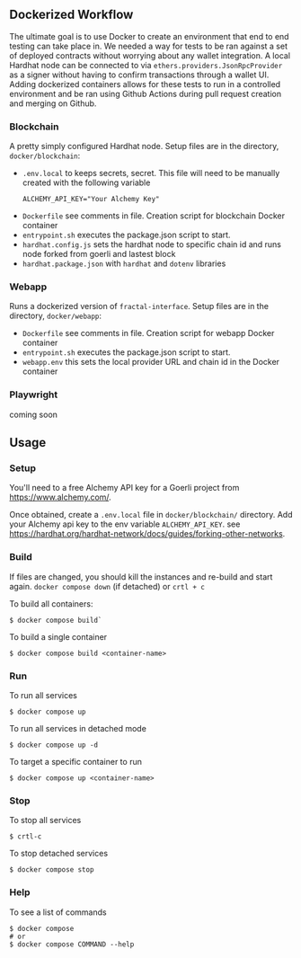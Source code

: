 ## Dockerized Workflow

The ultimate goal is to use Docker to create an environment that end to end testing can take place in. We needed a way for tests to be ran against a set of deployed contracts without worrying about any wallet integration. A local Hardhat node can be connected to via `ethers.providers.JsonRpcProvider` as a signer without having to confirm transactions through a wallet UI. Adding dockerized containers allows for these tests to run in a controlled environment and be ran using Github Actions during pull request creation and merging on Github.

### Blockchain
A pretty simply configured Hardhat node. Setup files are in the directory, `docker/blockchain`:

- `.env.local` to keeps secrets, secret. This file will need to be manually created with the following variable
  ```
  ALCHEMY_API_KEY="Your Alchemy Key"
  ```
- `Dockerfile` see comments in file. Creation script for blockchain Docker container
- `entrypoint.sh` executes the package.json script to start.
- `hardhat.config.js` sets the hardhat node to specific chain id and runs node forked from goerli and lastest block
- `hardhat.package.json` with `hardhat` and `dotenv` libraries

### Webapp
Runs a dockerized version of `fractal-interface`. Setup files are in the directory, `docker/webapp`:

- `Dockerfile` see comments in file. Creation script for webapp Docker container
- `entrypoint.sh` executes the package.json script to start.
- `webapp.env`  this sets the local provider URL and chain id in the Docker container

### Playwright
coming soon

## Usage

### Setup

You'll need to a free Alchemy API key for a Goerli project from https://www.alchemy.com/. 

Once obtained, create a `.env.local` file in `docker/blockchain/` directory. Add your Alchemy api key to the env variable `ALCHEMY_API_KEY`. see https://hardhat.org/hardhat-network/docs/guides/forking-other-networks.

### Build

If files are changed, you should kill the instances and re-build and start again. `docker compose down` (if detached) or `crtl + c`

To build all containers:
```shell
$ docker compose build`
```
To build a single container
```shell
$ docker compose build <container-name>
```

### Run

To run all services
```shell
$ docker compose up
```

To run all services in detached mode
```shell
$ docker compose up -d
```

To target a specific container to run
```shell
$ docker compose up <container-name>
```

### Stop

To stop all services
```shell
$ crtl-c
```

To stop detached services
```shell
$ docker compose stop
```

### Help
To see a list of commands
```shell
$ docker compose 
# or
$ docker compose COMMAND --help
```